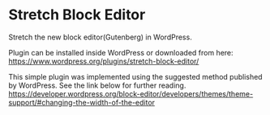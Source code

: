 # Stretch Block Editor
 Stretch the new block editor(Gutenberg) in WordPress.
 
Plugin can be installed inside WordPress or downloaded from here:
https://www.wordpress.org/plugins/stretch-block-editor/

This simple plugin was implemented using the suggested method published by WordPress. See the link below for further reading.
https://developer.wordpress.org/block-editor/developers/themes/theme-support/#changing-the-width-of-the-editor
